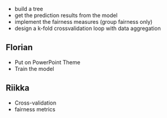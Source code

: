 - build a tree
- get the prediction results from the model
- implement the fairness measures (group fairness only)
- design a k-fold crossvalidation loop with data aggregation


## Florian

- Put on PowerPoint Theme
- Train the model


## Riikka

- Cross-validation
- fairness metrics
